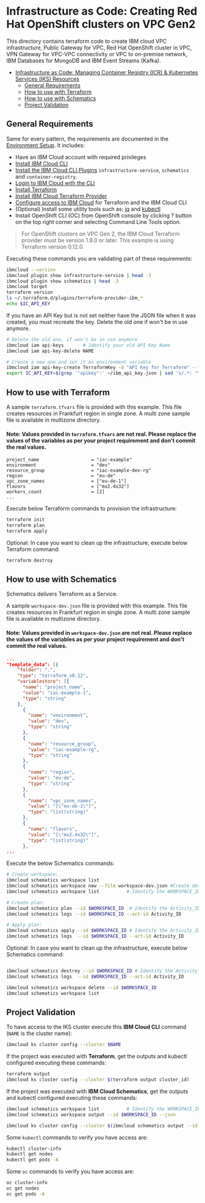 # Infrastructure as Code: Creating Red Hat OpenShift clusters on VPC Gen2

This directory contains terraform code to create IBM cloud VPC infrastructure, Public Gateway for VPC, Red Hat OpenShift cluster in VPC, VPN Gateway for VPC-VPC connectivity or VPC to on-premise network, IBM Databases for MongoDB and IBM Event Streams (Kafka).  


- [Infrastructure as Code: Managing Container Registry (ICR) & Kubernetes Services (IKS) Resources](#infrastructure-as-code-managing-container-registry-icr--kubernetes-services-iks-resources)
  - [General Requirements](#general-requirements)
  - [How to use with Terraform](#how-to-use-with-terraform)
  - [How to use with Schematics](#how-to-use-with-schematics)
  - [Project Validation](#project-validation)

## General Requirements

Same for every pattern, the requirements are documented in the [Environment Setup](https://ibm.github.io/cloud-enterprise-examples/iac/setup-environment). It includes:

- Have an IBM Cloud account with required privileges
- [Install IBM Cloud CLI](https://ibm.github.io/cloud-enterprise-examples/iac/setup-environment#install-ibm-cloud-cli)
- [Install the IBM Cloud CLI Plugins](https://ibm.github.io/cloud-enterprise-examples/iac/setup-environment#ibm-cloud-cli-plugins) `infrastructure-service`, `schematics` and `container-registry`.
- [Login to IBM Cloud with the CLI](https://ibm.github.io/cloud-enterprise-examples/iac/setup-environment#login-to-ibm-cloud)
- [Install Terraform](https://ibm.github.io/cloud-enterprise-examples/iac/setup-environment#install-terraform)
- [Install IBM Cloud Terraform Provider](https://ibm.github.io/cloud-enterprise-examples/iac/setup-environment#configure-access-to-ibm-cloud)
- [Configure access to IBM Cloud](https://ibm.github.io/cloud-enterprise-examples/iac/setup-environment#configure-access-to-ibm-cloud) for Terraform and the IBM Cloud CLI
- (Optional) Install some utility tools such as: [jq](https://stedolan.github.io/jq/download/) and [kubectl](https://kubernetes.io/docs/tasks/tools/install-kubectl/)
- Install OpenShift CLI (OC) from OpenShift console by clicking ? button on the top right corner and selecting Command Line Tools option.

> For OpenShift clusters on VPC Gen 2, the IBM Cloud Terraform provider must be version 1.8.0 or later. This example is using Terraform version 0.12.0.

Executing these commands you are validating part of these requirements:

```bash
ibmcloud --version
ibmcloud plugin show infrastructure-service | head -3
ibmcloud plugin show schematics | head -3
ibmcloud target
terraform version
ls ~/.terraform.d/plugins/terraform-provider-ibm_*
echo $IC_API_KEY
```

If you have an API Key but is not set neither have the JSON file when it was created, you must recreate the key. Delete the old one if won't be in use anymore.

```bash
# Delete the old one, if won't be in use anymore
ibmcloud iam api-keys       # Identify your old API Key Name
ibmcloud iam api-key-delete NAME

# Create a new one and set it as environment variable
ibmcloud iam api-key-create TerraformKey -d "API Key for Terraform" --file ~/ibm_api_key.json
export IC_API_KEY=$(grep '"apikey":' ~/ibm_api_key.json | sed 's/.*: "\(.*\)".*/\1/')
```

## How to use with Terraform

A sample `terraform.tfvars` file is provided with this example. This file creates resources in Frankfurt region in single zone. A multi zone sample file is available in multizone directory. 
#### Note: Values provided in `terraform.tfvars` are not real. Please replace the values of the variables as per your project requirement and don't commit the real values.

```hcl-terraform
project_name                   = "iac-example"
environment                    = "dev"
resource_group                 = "iac-example-dev-rg"
region                         = "eu-de"
vpc_zone_names                 = ["eu-de-1"]
flavors                        = ["mx2.4x32"]
workers_count                  = [2]
...
```

Execute below Terraform commands to provision the infrastructure:

```bash
terraform init
terraform plan
terraform apply
```

Optional: In case you want to clean up the infrastructure, execute below Terraform command: 

```bash
terraform destroy
```

## How to use with Schematics

Schematics delivers Terraform as a Service. 

A sample `workspace-dev.json` file is provided with this example. This file creates resources in Frankfurt region in single zone. A multi zone sample file is available in multizone directory.
#### Note: Values provided in `workspace-dev.json` are not real. Please replace the values of the variables as per your project requirement and don't commit the real values.

```json
...
"template_data": [{
    "folder": ".",
    "type": "terraform_v0.12",
    "variablestore": [{
      "name": "project_name",
      "value": "iac-example-1",
      "type": "string"
    },
      {
        "name": "environment",
        "value": "dev",
        "type": "string"
      },
      {
        "name": "resource_group",
        "value": "iac-example-rg",
        "type": "string"
      },
      {
        "name": "region",
        "value": "eu-de",
        "type": "string"
      },
      {
        "name": "vpc_zone_names",
        "value": "[\"eu-de-1\"]",
        "type": "list(string)"
      },
      {
        "name": "flavors",
        "value": "[\"mx2.4x32\"]",
        "type": "list(string)"
      },
...
```      

Execute the below Schematics commands:

```bash
# Create workspace:
ibmcloud schematics workspace list
ibmcloud schematics workspace new --file workspace-dev.json #Create dev environment workspace.
ibmcloud schematics workspace list          # Identify the WORKSPACE_ID

# Create plan: 
ibmcloud schematics plan --id $WORKSPACE_ID  # Identify the Activity_ID
ibmcloud schematics logs --id $WORKSPACE_ID --act-id Activity_ID

# Apply plan:
ibmcloud schematics apply --id $WORKSPACE_ID # Identify the Activity_ID
ibmcloud schematics logs  --id $WORKSPACE_ID --act-id Activity_ID
```

Optional: In case you want to clean up the infrastructure, execute below Schematics command:

```bash

ibmcloud schematics destroy --id $WORKSPACE_ID # Identify the Activity_ID
ibmcloud schematics logs  --id $WORKSPACE_ID --act-id Activity_ID

ibmcloud schematics workspace delete --id $WORKSPACE_ID
ibmcloud schematics workspace list
```

## Project Validation

To have access to the IKS cluster execute this **IBM Cloud CLI** command (`NAME` is the cluster name):

```bash
ibmcloud ks cluster config --cluster $NAME
```

If the project was executed with **Terraform**, get the outputs and kubectl configured executing these commands:

```bash
terraform output
ibmcloud ks cluster config --cluster $(terraform output cluster_id)
```

If the project was executed with **IBM Cloud Schematics**, get the outputs and kubectl configured executing these commands:

```bash
ibmcloud schematics workspace list          # Identify the WORKSPACE_ID
ibmcloud schematics workspace output --id $WORKSPACE_ID --json

ibmcloud ks cluster config --cluster $(ibmcloud schematics output --id $WORKSPACE_ID --json | jq -r '.[].output_values[].cluster_id.value')
```

Some `kubectl` commands to verify you have access are:

```bash
kubectl cluster-info
kubectl get nodes
kubectl get pods -A
```

Some `oc` commands to verify you have access are:

```bash
oc cluster-info
oc get nodes
oc get pods -A
```
